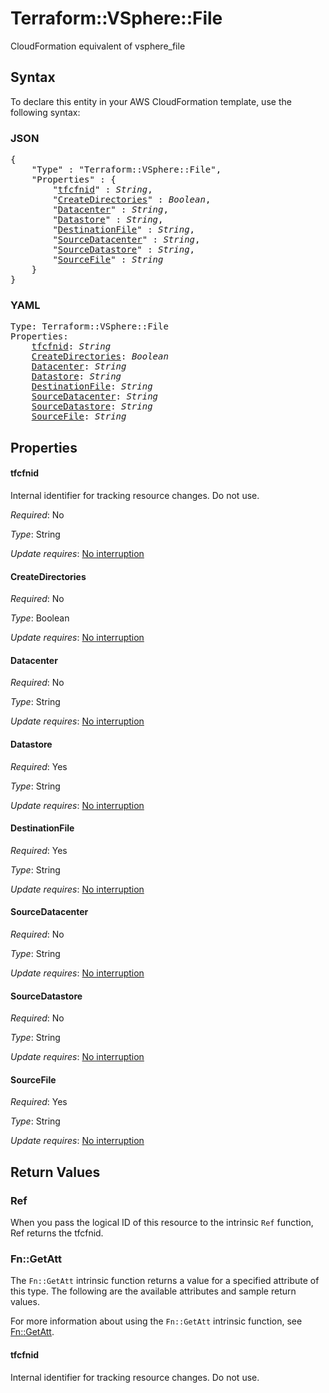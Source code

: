 # Terraform::VSphere::File

CloudFormation equivalent of vsphere_file

## Syntax

To declare this entity in your AWS CloudFormation template, use the following syntax:

### JSON

<pre>
{
    "Type" : "Terraform::VSphere::File",
    "Properties" : {
        "<a href="#tfcfnid" title="tfcfnid">tfcfnid</a>" : <i>String</i>,
        "<a href="#createdirectories" title="CreateDirectories">CreateDirectories</a>" : <i>Boolean</i>,
        "<a href="#datacenter" title="Datacenter">Datacenter</a>" : <i>String</i>,
        "<a href="#datastore" title="Datastore">Datastore</a>" : <i>String</i>,
        "<a href="#destinationfile" title="DestinationFile">DestinationFile</a>" : <i>String</i>,
        "<a href="#sourcedatacenter" title="SourceDatacenter">SourceDatacenter</a>" : <i>String</i>,
        "<a href="#sourcedatastore" title="SourceDatastore">SourceDatastore</a>" : <i>String</i>,
        "<a href="#sourcefile" title="SourceFile">SourceFile</a>" : <i>String</i>
    }
}
</pre>

### YAML

<pre>
Type: Terraform::VSphere::File
Properties:
    <a href="#tfcfnid" title="tfcfnid">tfcfnid</a>: <i>String</i>
    <a href="#createdirectories" title="CreateDirectories">CreateDirectories</a>: <i>Boolean</i>
    <a href="#datacenter" title="Datacenter">Datacenter</a>: <i>String</i>
    <a href="#datastore" title="Datastore">Datastore</a>: <i>String</i>
    <a href="#destinationfile" title="DestinationFile">DestinationFile</a>: <i>String</i>
    <a href="#sourcedatacenter" title="SourceDatacenter">SourceDatacenter</a>: <i>String</i>
    <a href="#sourcedatastore" title="SourceDatastore">SourceDatastore</a>: <i>String</i>
    <a href="#sourcefile" title="SourceFile">SourceFile</a>: <i>String</i>
</pre>

## Properties

#### tfcfnid

Internal identifier for tracking resource changes. Do not use.

_Required_: No

_Type_: String

_Update requires_: [No interruption](https://docs.aws.amazon.com/AWSCloudFormation/latest/UserGuide/using-cfn-updating-stacks-update-behaviors.html#update-no-interrupt)

#### CreateDirectories

_Required_: No

_Type_: Boolean

_Update requires_: [No interruption](https://docs.aws.amazon.com/AWSCloudFormation/latest/UserGuide/using-cfn-updating-stacks-update-behaviors.html#update-no-interrupt)

#### Datacenter

_Required_: No

_Type_: String

_Update requires_: [No interruption](https://docs.aws.amazon.com/AWSCloudFormation/latest/UserGuide/using-cfn-updating-stacks-update-behaviors.html#update-no-interrupt)

#### Datastore

_Required_: Yes

_Type_: String

_Update requires_: [No interruption](https://docs.aws.amazon.com/AWSCloudFormation/latest/UserGuide/using-cfn-updating-stacks-update-behaviors.html#update-no-interrupt)

#### DestinationFile

_Required_: Yes

_Type_: String

_Update requires_: [No interruption](https://docs.aws.amazon.com/AWSCloudFormation/latest/UserGuide/using-cfn-updating-stacks-update-behaviors.html#update-no-interrupt)

#### SourceDatacenter

_Required_: No

_Type_: String

_Update requires_: [No interruption](https://docs.aws.amazon.com/AWSCloudFormation/latest/UserGuide/using-cfn-updating-stacks-update-behaviors.html#update-no-interrupt)

#### SourceDatastore

_Required_: No

_Type_: String

_Update requires_: [No interruption](https://docs.aws.amazon.com/AWSCloudFormation/latest/UserGuide/using-cfn-updating-stacks-update-behaviors.html#update-no-interrupt)

#### SourceFile

_Required_: Yes

_Type_: String

_Update requires_: [No interruption](https://docs.aws.amazon.com/AWSCloudFormation/latest/UserGuide/using-cfn-updating-stacks-update-behaviors.html#update-no-interrupt)

## Return Values

### Ref

When you pass the logical ID of this resource to the intrinsic `Ref` function, Ref returns the tfcfnid.

### Fn::GetAtt

The `Fn::GetAtt` intrinsic function returns a value for a specified attribute of this type. The following are the available attributes and sample return values.

For more information about using the `Fn::GetAtt` intrinsic function, see [Fn::GetAtt](https://docs.aws.amazon.com/AWSCloudFormation/latest/UserGuide/intrinsic-function-reference-getatt.html).

#### tfcfnid

Internal identifier for tracking resource changes. Do not use.


